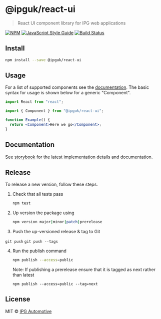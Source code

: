 # @ipguk/react-ui

> React UI component library for IPG web applications

[![NPM](https://img.shields.io/npm/v/@ipguk/components.svg)](https://www.npmjs.com/package/@ipguk/components) [![JavaScript Style Guide](https://img.shields.io/badge/code_style-standard-brightgreen.svg)](https://standardjs.com) [![Build Status](https://github.com/IPG-Automotive-UK/components/workflows/Tests/badge.svg)](https://github.com/IPG-Automotive-UK/components/actions)

## Install

```bash
npm install --save @ipguk/react-ui
```

## Usage

For a list of supported components see the [documentation](https://ipguk-react-ui.netlify.app/). The basic syntax for usage is shown below for a generic "Component".

```jsx
import React from "react";

import { Component } from "@ipguk/react-ui";

function Example() {
  return <Component>Here we go</Component>;
}
```

## Documentation

See [storybook](https://ipguk-react-ui.netlify.app/) for the latest implementation details and documentation.

## Release

To release a new version, follow these steps.

1. Check that all tests pass

   ```bash
   npm test
   ```

2. Up version the package using

   ```bash
   npm version major|minor|patch|prerelease

   ```

3. Push the up-versioned release & tag to Git

`git push`
`git push --tags`

4. Run the publish command

   ```bash
   npm publish --access=public
   ```

   Note: If publishing a prerelease ensure that it is tagged as next rather than latest

   ```
   npm publish --access=public --tag=next
   ```

## License

MIT © [IPG Automotive](https://ipg-automotive.com/)
